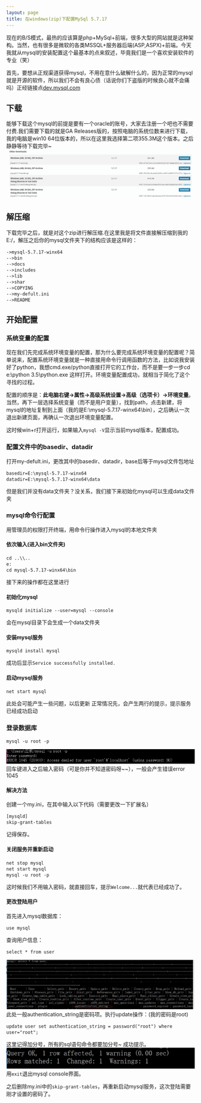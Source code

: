```yaml
---
layout: page
title: 在windows(zip)下配置MySql 5.7.17
---
```


现在的B/S模式，最热的应该算是php+MySql+前端，很多大型的网站就是这种架构。当然，也有很多是微软的各类MSSQL+服务器后端(ASP,ASPX)+前端。今天我就从mysql的安装配置这个最基本的点来叙述，毕竟我们是一个喜欢安装软件的专业（笑）

首先，要想从正规渠道获得mysql，不用在意什么破解什么的，因为正常的mysql就是开源的软件，所以我们不会有良心债（话说你们下盗版的时候良心就不会痛吗）正经链接点[dev.mysql.com](https://dev.mysql.com/downloads/mysql/)

## 下载

能够下载这个mysql的前提是要有一个oracle的账号，大家去注册一个吧也不需要付费.我们需要下载的就是GA Releases版的，按照电脑的系统位数来进行下载，我的电脑是win10 64位版本的，所以在这里我选择第二项355.3M这个版本。之后静静等待下载完毕~
![image](/public/source/mysql.png)

## 解压缩

下载完毕之后，就是对这个zip进行解压缩.在这里我是将文件直接解压缩到我的E:/，解压之后你的mysql文件夹下的结构应该是这样的：
```
->mysql-5.7.17-winx64
-->bin
-->docs
-->includes
-->lib
-->shar
-->COPYING
-->my-defult.ini
-->README
```



## 开始配置

### 系统变量的配置

现在我们先完成系统环境变量的配置，那为什么要完成系统环境变量的配置呢？简单说来，配置系统环境变量就是一种直接用命令行调用函数的方法，比如说我安装好了python，我想cmd.exe/python直接打开它的工作台，而不是要一步一步cd e:\python 3.5\python.exe 这样打开。环境变量配置成功，就相当于简化了这个寻找的过程。

配置的顺序是：**此电脑右键->属性->高级系统设置->高级（选项卡）->环境变量**。
当然，再下一层选择系统变量（而不是用户变量），找到path，点击新建，将mysql的地址复制到上面（我的是E:\mysql-5.7.17-winx64\bin），之后确认一次退出新建页面，再确认一次退出环境变量配置。

这时候win+r打开运行，如果输入`mysql -V`显示当前mysql版本，配置成功。
### 配置文件中的basedir、datadir

打开my-defult.ini，更改其中的basedir、datadir，base后等于mysql文件包地址
```
basedir=E:\mysql-5.7.17-winx64
datadir=E:\mysql-5.7.17-winx64\data
```

但是我们并没有data文件夹？没关系，我们接下来初始化mysql可以生成data文件夹
### mysql命令行配置

用管理员的权限打开终端，用命令行操作进入mysql的本地文件夹
#### 依次输入(进入bin文件夹)

```
cd ..\\..
e:
cd mysql-5.7.17-winx64\bin
```
接下来的操作都在这里进行
#### 初始化mysql

```
mysqld initialize --user=mysql --console
```

会在mysql目录下会生成一个data文件夹

#### 安装mysql服务

```
mysqld install mysql
```
成功后显示`Service successfully installed.`
#### 启动mysql服务

```
net start mysql
```

此处会可能产生一些问题，以后更新
正常情况先，会产生两行的提示，提示服务已经成功启动
### 登录数据库

```
mysql -u root -p
```

![error](/public/source/error.png)回车键进入之后输入密码（可是你并不知道密码呀~~），一般会产生错误error 1045
#### 解决方法

创建一个my.ini，在其中输入以下代码（需要更改一下扩展名）
```
[mysqld]
skip-grant-tables
```
记得保存。
#### 关闭服务并重新启动

```
net stop mysql
net start mysql
mysql -u root -p
```
这时候我们不用输入密码，就直接回车，提示`Welcome...`就代表已经成功了。
#### 更改登陆用户

首先进入mysql数据库：
```
use mysql
```
查询用户信息：
```
select * from user
```
![mima](/public/source/mima.png)
此处一般authentication_string是密码项。执行update操作：(我的密码是root)
```
update user set authentication_string = password("root") where user="root";
```
这里记得加分号，所有的sql语句命令都要加分号~
成功提示。
![tishi](/public/source/tishi.png)
用`exit`退出mysql console界面。

之后删除my.ini中的`skip-grant-tables`，再重新启动mysql服务，这次登陆需要刚才设置的密码了。








